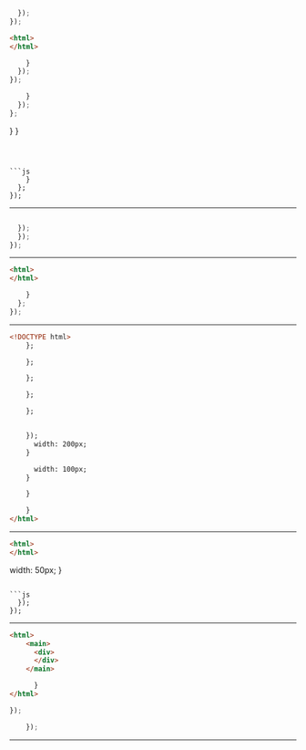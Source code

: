 




```js
  });
});
```





```html
<html>
</html>
```

```js
    }
  });
});
```


```js
    }
  });
};
```

}
}
```



```js
    }
  };
});
```


---





```js

  });
  });
});
```


---



```html
<html>
</html>
```

```js
    }
  };
});
```


---



```html
<!DOCTYPE html>
    };

    };

    };

    };

    };


    });
      width: 200px;
    }

      width: 100px;
    }

    }

    }
</html>
```


---




```html
<html>
</html>
```

  width: 50px;
}
```

```js
  });
});
```


---



```html
<html>
    <main>
      <div>
      </div>
    </main>

      }
</html>
```



```js
});
```




```js
    });
```


---
